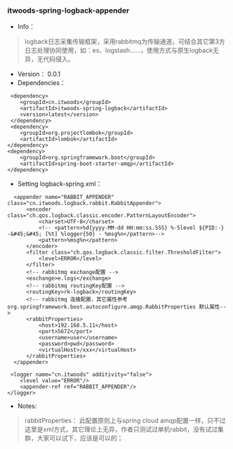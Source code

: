 ### itwoods-spring-logback-appender
+ Info：
> logback日志采集传输框架，采用rabbitmq为传输通道，可结合其它第3方日志处理协同使用，如：es、logstash……，使用方式与原生logback无异，无代码侵入。
+ Version： 0.0.1
+ Dependencies：

````
 <dependency>
    <groupId>cn.itwoods</groupId>
    <artifactId>itwoods-spring-logback</artifactId>
    <version>latest</version>
 </dependency>
 <dependency>
    <groupId>org.projectlombok</groupId>
    <artifactId>lombok</artifactId>
</dependency>
<dependency>
    <groupId>org.springframework.boot</groupId>
    <artifactId>spring-boot-starter-amqp</artifactId>
</dependency>
````

+ Setting logback-spring.xml：

````
  <appender name="RABBIT_APPENDER" class="cn.itwoods.logback.rabbit.RabbitAppender">
      <encoder class="ch.qos.logback.classic.encoder.PatternLayoutEncoder">
          <charset>UTF-8</charset>
          <!-- <pattern>%d{yyyy-MM-dd HH:mm:ss.SSS} %-5level ${PID:-} -&#45;&#45; [%t] %logger{50} - %msg%n</pattern>-->
          <pattern>%msg%n</pattern>
      </encoder>
      <filter class="ch.qos.logback.classic.filter.ThresholdFilter">
          <level>ERROR</level>
      </filter>
      <!-- rabbitmq exchange配置 -->
      <exchange>e.logs</exchange>
      <!-- rabbitmq routingKey配置 -->
      <routingKey>rk-logback</routingKey>
      <!-- rabbitmq 连接配置，其它属性参考org.springframework.boot.autoconfigure.amqp.RabbitProperties 默认属性-->
      <rabbitProperties>  
          <host>192.168.5.11</host>
          <port>5672</port>
          <username>user</username>
          <password>pwd</password>
          <virtualHost>/xxx</virtualHost>
      </rabbitProperties>
  </appender>
  
 <logger name="cn.itwoods" additivity="false">
    <level value="ERROR"/>
    <appender-ref ref="RABBIT_APPENDER"/>
</logger>
````
+ Notes:
> rabbitProperties：
    此配置原则上与spring cloud amqp配置一样，只不过这里是xml方式，其它理论上无异，作者只测试过单机rabbit，没有试过集群，大家可以试下，应该是可以的；